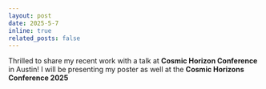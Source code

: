 ```yaml
---
layout: post
date: 2025-5-7
inline: true
related_posts: false
---
```


Thrilled to share my recent work with a talk at **Cosmic Horizon Conference** in Austin! I will be presenting my poster as well at the **Cosmic Horizons Conference 2025** 